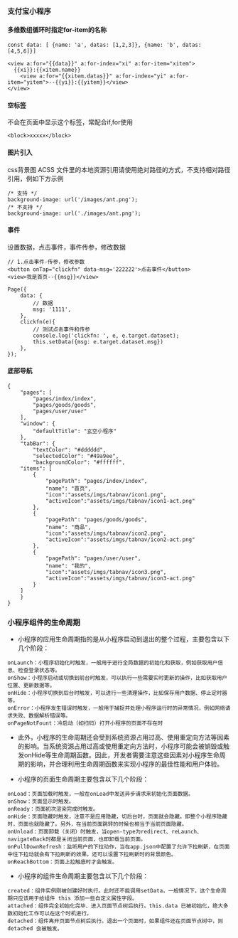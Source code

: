 ### 支付宝小程序

#### 多维数组循环时指定for-item的名称
```
const data: [ {name: 'a', datas: [1,2,3]}, {name: 'b', datas: [4,5,6]}]

<view a:for="{{data}}" a:for-index="xi" a:for-item="xitem">
  {{xi}}:{{xitem.name}}
	<view a:for="{{xitem.datas}}" a:for-index="yi" a:for-item="yitem">--{{yi}}:{{yitem}}</view>
</view>
```

#### 空标签
不会在页面中显示这个标签，常配合if,for使用
```
<block>xxxxx</block>
```

#### 图片引入
css背景图
ACSS 文件里的本地资源引用请使用绝对路径的方式，不支持相对路径引用，例如下方示例
```
/* 支持 */
background-image: url('/images/ant.png');
/* 不支持 */
background-image: url('./images/ant.png');
```

#### 事件
设置数据，点击事件，事件传参，修改数据
```
// 1.点击事件-传参，修改参数
<button onTap="clickfn" data-msg='222222'>点击事件</button>
<view>我是首页--{{msg}}</view>

Page({
    data: {
        // 数据
        msg: '1111',
    },
    clickfn(e){
        // 测试点击事件和传参
        console.log('clickfn: ', e, e.target.dataset);
        this.setData({msg: e.target.dataset.msg})
    },
});
```


#### 底部导航
```
{
    "pages": [
        "pages/index/index",
        "pages/goods/goods",
        "pages/user/user"
    ],
    "window": {
        "defaultTitle": "玄空小程序"
    },
    "tabBar": {
        "textColor": "#dddddd",
        "selectedColor": "#49a9ee",
        "backgroundColor": "#ffffff",
    "items": [
        {
            "pagePath": "pages/index/index",
            "name": "首页",
            "icon":"assets/imgs/tabnav/icon1.png",
            "activeIcon":"assets/imgs/tabnav/icon1-act.png"
        },
        {
            "pagePath": "pages/goods/goods",
            "name": "商品",
            "icon":"assets/imgs/tabnav/icon2.png",
            "activeIcon":"assets/imgs/tabnav/icon2-act.png"
        },
        {
            "pagePath": "pages/user/user",
            "name": "我的",
            "icon":"assets/imgs/tabnav/icon3.png",
            "activeIcon":"assets/imgs/tabnav/icon3-act.png"
        }
    ]
    }
}
```



### 小程序组件的生命周期
* 小程序的应用生命周期指的是从小程序启动到退出的整个过程，主要包含以下几个阶段：
```
onLaunch：小程序初始化时触发，一般用于进行全局数据的初始化和获取，例如获取用户信息、检查登录状态等。
onShow：小程序启动或切换到前台时触发，可以执行一些需要实时更新的操作，比如获取用户位置、更新数据等。
onHide：小程序切换到后台时触发，可以进行一些清理操作，比如保存用户数据、停止定时器等。
onError：小程序发生错误时触发，一般用于捕捉并处理小程序运行时的异常情况，例如网络请求失败、数据解析错误等。
onPageNotFount：冷启动（如扫码）打开小程序的页面不存在时
```
* 此外，小程序的生命周期还会受到系统资源占用过高、使用重定向方法等因素的影响。当系统资源占用过高或使用重定向方法时，小程序可能会被销毁或触发onHide等生命周期函数。因此，开发者需要注意这些因素对小程序生命周期的影响，并合理利用生命周期函数来实现小程序的最佳性能和用户体验。

* 小程序的页面生命周期主要包含以下几个阶段：
```
onLoad：页面加载时触发，一般在onLoad中发送异步请求来初始化页面数据。
onShow：页面显示时触发。
onReady：页面初次渲染完成时触发。
onHide：页面隐藏时触发，注意不是应用隐藏，切后台时，页面就会隐藏。即整个小程序隐藏时，页面也就隐藏了。另外，在当前页面跳转的时候也相当于当前页面隐藏。
onUnload：页面卸载（关闭）时触发，当open-type为redirect、reLaunch、navigateBack时都是关闭当前页面，也即卸载当前页面。
onPullDownRefresh：监听用户的下拉动作，当在app.json中配置了允许下拉刷新，在页面中往下拉动就会有下拉刷新的效果。还可以设置下拉刷新时的背景颜色。
onReachBottom：页面上拉触底时才会触发。
```

* 小程序的组件生命周期主要包含以下几个阶段：
```
created：组件实例刚被创建好时执行。此时还不能调用setData，一般情况下，这个生命周期只应该用于给组件 this 添加一些自定义属性字段。
attached：组件完全初始化完毕、进入页面节点树后执行。this.data 已被初始化，绝大多数初始化工作可以在这个时机进行。
detached：组件离开页面节点树后执行。退出一个页面时，如果组件还在页面节点树中，则 detached 会被触发。
```

